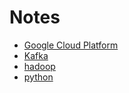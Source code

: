 # Notes

- [Google Cloud Platform](pages/gcp.md)
- [Kafka](pages/kafka.md)
- [hadoop](pages/hadoop.md)
- [python](pages/python.md)

